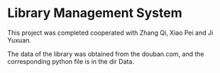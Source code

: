 # Library Management System

This project was completed cooperated with Zhang Qi, Xiao Pei and Ji Yuxuan.

The data of the library was obtained from the douban.com, and the corresponding python file is in the dir Data.
